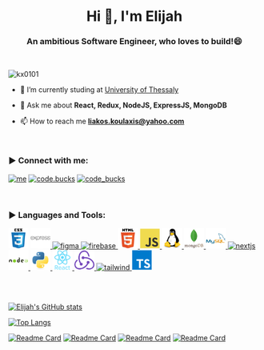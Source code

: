 <h1 align="center">Hi 👋, I'm Elijah</h1>
<h3 align="center">An ambitious Software Engineer, who loves to build!😄
</h3>

</br>
<p align="left"> <img src="https://komarev.com/ghpvc/?username=kx0101&label=Profile%20views&color=0e75b6&style=flat" alt="kx0101" /> </p>

- 🔭 I’m currently studing at [University of Thessaly](https://ds.uth.gr/)

- 💬 Ask me about **React, Redux, NodeJS, ExpressJS, MongoDB**

- 📫 How to reach me **liakos.koulaxis@yahoo.com**

</br>

<h3 align="left">▶ Connect with me:</h3>
<p align="left">
  <a href="https://elijahkoulaxis.pages.dev/" target="blank"><img align="center" src="https://d2fltix0v2e0sb.cloudfront.net/dev-rainbow.svg" alt="me" height="30" width="40" /></a>
  <a href="https://www.instagram.com/liakoskx/" target="blank"><img align="center" src="https://github.com/rahuldkjain/github-profile-readme-generator/blob/master/src/images/icons/Social/instagram.svg" alt="code.bucks" height="30" width="40" /></a>
<a href="https://www.linkedin.com/in/elijah-koulaxiskx/" target="blank"><img align="center" src="https://github.com/rahuldkjain/github-profile-readme-generator/blob/master/src/images/icons/Social/linked-in-alt.svg" alt="code_bucks" height="30" width="40" /></a>


</p>
</br>

<h3 align="left">▶ Languages and Tools:</h3>
<p align="left">  <img src="https://raw.githubusercontent.com/devicons/devicon/master/icons/css3/css3-original-wordmark.svg" alt="css3" width="40" height="40"/> </a> </a> <a href="https://expressjs.com" target="_blank"> <img src="https://raw.githubusercontent.com/devicons/devicon/master/icons/express/express-original-wordmark.svg" alt="express" width="40" height="40"/> </a> <a href="https://www.figma.com/" target="_blank"> <img src="https://www.vectorlogo.zone/logos/figma/figma-icon.svg" alt="figma" width="40" height="40"/> </a> <a href="https://firebase.google.com/" target="_blank"> <img src="https://www.vectorlogo.zone/logos/firebase/firebase-icon.svg" alt="firebase" width="40" height="40"/> </a> <a href="https://www.w3.org/html/" target="_blank"> <img src="https://raw.githubusercontent.com/devicons/devicon/master/icons/html5/html5-original-wordmark.svg" alt="html5" width="40" height="40"/> </a> <a href="https://developer.mozilla.org/en-US/docs/Web/JavaScript" target="_blank"> <img src="https://raw.githubusercontent.com/devicons/devicon/master/icons/javascript/javascript-original.svg" alt="javascript" width="40" height="40"/> </a> <a href="https://www.linux.org/" target="_blank"> <img src="https://raw.githubusercontent.com/devicons/devicon/master/icons/linux/linux-original.svg" alt="linux" width="40" height="40"/> </a> <a href="https://www.mongodb.com/" target="_blank"> <img src="https://raw.githubusercontent.com/devicons/devicon/master/icons/mongodb/mongodb-original-wordmark.svg" alt="mongodb" width="40" height="40"/> </a> <a href="https://www.mysql.com/" target="_blank"> <img src="https://raw.githubusercontent.com/devicons/devicon/master/icons/mysql/mysql-original-wordmark.svg" alt="mysql" width="40" height="40"/> </a> <a href="https://nextjs.org/" target="_blank"> <img src="https://cdn.worldvectorlogo.com/logos/nextjs-3.svg" alt="nextjs" width="40" height="40"/> </a> <a href="https://nodejs.org" target="_blank"> <img src="https://raw.githubusercontent.com/devicons/devicon/master/icons/nodejs/nodejs-original-wordmark.svg" alt="nodejs" width="40" height="40"/> </a> <a href="https://www.python.org" target="_blank"> <img src="https://raw.githubusercontent.com/devicons/devicon/master/icons/python/python-original.svg" alt="python" width="40" height="40"/> </a> <a href="https://reactjs.org/" target="_blank"> <img src="https://raw.githubusercontent.com/devicons/devicon/master/icons/react/react-original-wordmark.svg" alt="react" width="40" height="40"/> </a> <a href="https://redux.js.org" target="_blank"> <img src="https://raw.githubusercontent.com/devicons/devicon/master/icons/redux/redux-original.svg" alt="redux" width="40" height="40"/> </a> <a href="https://tailwindcss.com/" target="_blank"> <img src="https://www.vectorlogo.zone/logos/tailwindcss/tailwindcss-icon.svg" alt="tailwind" width="40" height="40"/> </a> <a href="https://www.typescriptlang.org/" target="_blank"> <img src="https://raw.githubusercontent.com/devicons/devicon/master/icons/typescript/typescript-original.svg" alt="typescript" width="40" height="40"/> </a> </p>

</br>
</br>

[![Elijah's GitHub stats](https://github-readme-stats.vercel.app/api?username=kx0101&show_icons=true&theme=dark)](https://github.com/kx0101/github-readme-stats)

[![Top Langs](https://github-readme-stats.vercel.app/api/top-langs/?username=kx0101&layout=compact&theme=dark)](https://github.com/kx0101/github-readme-stats)

[![Readme Card](https://github-readme-stats.vercel.app/api/pin/?username=kx0101&repo=pizzawebsite-main&theme=dark&langs_count=3)](https://github.com/kx0101/pizzawebsite-main)       [![Readme Card](https://github-readme-stats.vercel.app/api/pin/?username=kx0101&repo=Real-Estate-Marketplace&theme=dark&langs_count=3)](https://github.com/kx0101/Real-Estate-Marketplace)
[![Readme Card](https://github-readme-stats.vercel.app/api/pin/?username=kx0101&repo=social-media-api&theme=dark&langs_count=3)](https://github.com/kx0101/social-media-api)
[![Readme Card](https://github-readme-stats.vercel.app/api/pin/?username=kx0101&repo=frontend-social&theme=dark&langs_count=3)](https://github.com/kx0101/frontend-social)

</br>
